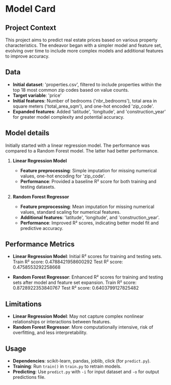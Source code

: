 # Model Card

## Project Context
This project aims to predict real estate prices based on various property characteristics. The endeavor began with a simpler model and feature set, evolving over time to include more complex models and additional features to improve accuracy.

## Data
- **Initial dataset**: 'properties.csv', filtered to include properties within the top 18 most common zip codes based on value counts.
- **Target variable**: 'price'
- **Initial features**: Number of bedrooms ('nbr_bedrooms'), total area in square meters ('total_area_sqm'), and one-hot encoded 'zip_code'.
- **Expanded features**: Added 'latitude', 'longitude', and 'construction_year' for greater model complexity and potential accuracy.

## Model details
Initially started with a linear regression model. The performance was compared to a Random Forest model. The latter had better performance.
1. **Linear Regression Model**
   - **Feature preprocessing**: Simple imputation for missing numerical values, one-hot encoding for 'zip_code'.
   - **Performance**: Provided a baseline R² score for both training and testing datasets.
  
2. **Random Forest Regressor**
   - **Feature preprocessing**: Mean imputation for missing numerical values, standard scaling for numerical features.
   - **Additional features**: 'latitude', 'longitude', and 'construction_year'.
   - **Performance**: Improved R² scores, indicating better model fit and predictive accuracy.

## Performance Metrics
- **Linear Regression Model**: Initial R² scores for training and testing sets.
                                Train R² score: 0.4788421958600292
                                Test R² score: 0.4758553292258668

- **Random Forest Regressor**: Enhanced R² scores for training and testing sets after model and feature set expansion.
                                Train R² score: 0.8728922353840767
                                Test R² score: 0.6403799127825482
## Limitations
- **Linear Regression Model**: May not capture complex nonlinear relationships or interactions between features.
- **Random Forest Regressor**: More computationally intensive, risk of overfitting, and less interpretability.

## Usage
- **Dependencies**: scikit-learn, pandas, joblib, click (for `predict.py`).
- **Training**: Run `train()` in `train.py` to retrain models.
- **Predicting**: Use `predict.py` with `-i` for input dataset and `-o` for output predictions file.



